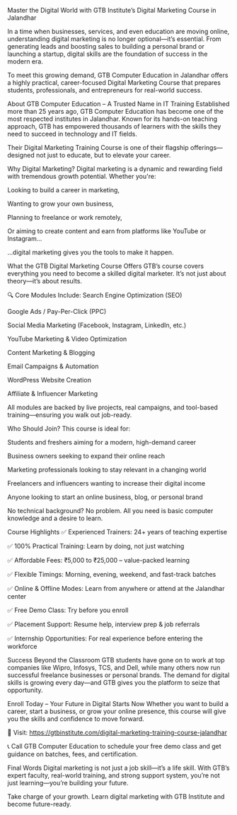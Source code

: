 Master the Digital World with GTB Institute’s Digital Marketing Course in Jalandhar

In a time when businesses, services, and even education are moving online, understanding digital marketing is no longer optional—it’s essential. From generating leads and boosting sales to building a personal brand or launching a startup, digital skills are the foundation of success in the modern era.

To meet this growing demand, GTB Computer Education in Jalandhar offers a highly practical, career-focused Digital Marketing Course that prepares students, professionals, and entrepreneurs for real-world success.

About GTB Computer Education – A Trusted Name in IT Training
Established more than 25 years ago, GTB Computer Education has become one of the most respected institutes in Jalandhar. Known for its hands-on teaching approach, GTB has empowered thousands of learners with the skills they need to succeed in technology and IT fields.

Their Digital Marketing Training Course is one of their flagship offerings—designed not just to educate, but to elevate your career.

Why Digital Marketing?
Digital marketing is a dynamic and rewarding field with tremendous growth potential. Whether you're:

Looking to build a career in marketing,

Wanting to grow your own business,

Planning to freelance or work remotely,

Or aiming to create content and earn from platforms like YouTube or Instagram...

…digital marketing gives you the tools to make it happen.

What the GTB Digital Marketing Course Offers
GTB’s course covers everything you need to become a skilled digital marketer. It’s not just about theory—it’s about results.

🔍 Core Modules Include:
Search Engine Optimization (SEO)

Google Ads / Pay-Per-Click (PPC)

Social Media Marketing (Facebook, Instagram, LinkedIn, etc.)

YouTube Marketing & Video Optimization

Content Marketing & Blogging

Email Campaigns & Automation

WordPress Website Creation

Affiliate & Influencer Marketing

All modules are backed by live projects, real campaigns, and tool-based training—ensuring you walk out job-ready.

Who Should Join?
This course is ideal for:

Students and freshers aiming for a modern, high-demand career

Business owners seeking to expand their online reach

Marketing professionals looking to stay relevant in a changing world

Freelancers and influencers wanting to increase their digital income

Anyone looking to start an online business, blog, or personal brand

No technical background? No problem. All you need is basic computer knowledge and a desire to learn.

Course Highlights
✅ Experienced Trainers: 24+ years of teaching expertise

✅ 100% Practical Training: Learn by doing, not just watching

✅ Affordable Fees: ₹5,000 to ₹25,000 – value-packed learning

✅ Flexible Timings: Morning, evening, weekend, and fast-track batches

✅ Online & Offline Modes: Learn from anywhere or attend at the Jalandhar center

✅ Free Demo Class: Try before you enroll

✅ Placement Support: Resume help, interview prep & job referrals

✅ Internship Opportunities: For real experience before entering the workforce

Success Beyond the Classroom
GTB students have gone on to work at top companies like Wipro, Infosys, TCS, and Dell, while many others now run successful freelance businesses or personal brands. The demand for digital skills is growing every day—and GTB gives you the platform to seize that opportunity.

Enroll Today – Your Future in Digital Starts Now
Whether you want to build a career, start a business, or grow your online presence, this course will give you the skills and confidence to move forward.

📍 Visit: https://gtbinstitute.com/digital-marketing-training-course-jalandhar

📞 Call GTB Computer Education to schedule your free demo class and get guidance on batches, fees, and certification.

Final Words
Digital marketing is not just a job skill—it’s a life skill. With GTB’s expert faculty, real-world training, and strong support system, you’re not just learning—you’re building your future.

Take charge of your growth. Learn digital marketing with GTB Institute and become future-ready.
